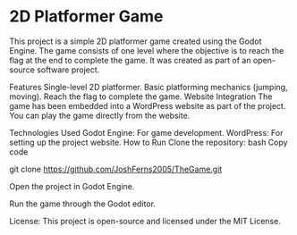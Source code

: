 # 2D Platformer Game
This project is a simple 2D platformer game created using the Godot Engine. The game consists of one level where the objective is to reach the flag at the end to complete the game. It was created as part of an open-source software project.

Features
Single-level 2D platformer.
Basic platforming mechanics (jumping, moving).
Reach the flag to complete the game.
Website Integration
The game has been embedded into a WordPress website as part of the project. You can play the game directly from the website.

Technologies Used
Godot Engine: For game development.
WordPress: For setting up the project website.
How to Run
Clone the repository:
bash
Copy code

git clone https://github.com/JoshFerns2005/TheGame.git

Open the project in Godot Engine.

Run the game through the Godot editor.

License:
This project is open-source and licensed under the MIT License.

